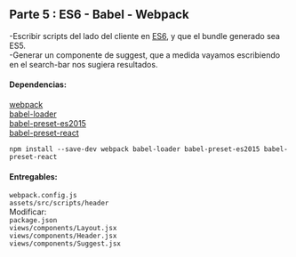 ## Parte 5 : ES6 - Babel - Webpack
-Escribir scripts del lado del cliente en [ES6](http://es6-features.org/), y que el bundle generado sea ES5.  
-Generar un componente de suggest, que a medida vayamos escribiendo en el search-bar nos sugiera resultados.  

#### Dependencias:
[webpack](https://github.com/webpack/webpack)  
[babel-loader](https://github.com/babel/babel-loader)  
[babel-preset-es2015](https://github.com/babel/babel/tree/master/packages/babel-preset-es2015)  
[babel-preset-react](https://babeljs.io/docs/plugins/preset-react/)  
```
npm install --save-dev webpack babel-loader babel-preset-es2015 babel-preset-react
```

#### Entregables:  
`webpack.config.js`  
`assets/src/scripts/header`  
Modificar:  
`package.json`  
`views/components/Layout.jsx`  
`views/components/Header.jsx`  
`views/components/Suggest.jsx` 
